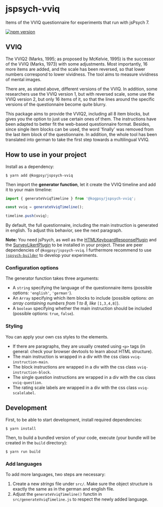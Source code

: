 # jspsych-vviq

Items of the VVIQ questionnaire for experiments that run with jsPsych 7.

[![npm version](https://badge.fury.io/js/@kogpsy%2Fjspsych-vviq.svg)](https://badge.fury.io/js/@kogpsy%2Fjspsych-vviq)

## VVIQ

The VVIQ2 (Marks, 1995; as proposed by McKelvie, 1995) is the successor of the VVIQ (Marks, 1973) with some adjustments. Most importantly, 16 more items are added, and the scale has been reversed, so that lower numbers correspond to lower vividness. The tool aims to measure vividness of mental images.

There are, as stated above, different versions of the VVIQ. In addition, some researchers use the VVIQ version 1, but with reversed scale, some use the VVIQ version 2, but only 16 items of it, so that the lines around the specific versions of the questionnaire become quite blurry.

This package aims to provide the VVIQ2, including all 8 item blocks, but gives you the option to just use certain ones of them. The instructions have been adapted to better fit the web-based questionnaire format. Besides, since single item blocks can be used, the word 'finally' was removed from the last item block of the questionnaire. In addition, the whole tool has been translated into german to take the first step towards a multilingual VVIQ.

## How to use in your project

Install as a dependency:

```console
$ yarn add @kogpsy/jspsych-vviq
```

Then import the **generator function**, let it create the VVIQ timeline and add it to your main timeline:

```javascript
import { generateVviqTimeline } from '@kogpsy/jspsych-vviq';

const vviq = generateVviqTimeline();

timeline.push(vviq);
```

By default, the full questionnaire, including the main instruction is generated in english. To adjust this behavior, see the next paragraph.

**Note:** You need jsPsych, as well as the [HTMLKeyboardResponsePlugin][1] and the [SurveyLikertPlugin][2] to be installed in your project. These are peer dependencies of `@kogpsy/jspsych-vviq`. I furthermore recommend to use [`jspsych-builder`][3] to develop your experiments.

### Configuration options

The generator function takes three arguments:

- A `string` specifying the language of the questionnaire items (possible options: `'english'`, `'german'`).
- An `Array` specifying which item blocks to include (possible options: _an array containing numbers from 1 to 8, like_ `[1,3,4,8]`).
- A `boolean` specifying whether the main instruction should be included (possible options: `true`, `false`).

### Styling

You can apply your own css styles to the elements.

- If there are paragraphs, they are usually created using `<p>` tags (in general: check your browser devtools to learn about HTML structure).
- The main instruction is wrapped in a div with the css class `vviq-instruction-main`.
- The block instructions are wrapped in a div with the css class `vviq-instruction-block`.
- The single question instructions are wrapped in a div with the css class `vviq-question`.
- The rating scale labels are wrapped in a div with the css class `vviq-scalelabel`.

## Development

First, to be able to start development, install required dependencies:

```console
$ yarn install
```

Then, to build a bundled version of your code, execute (your bundle will be created in the `build` directory):

```console
$ yarn run build
```

### Add languages

To add more languages, two steps are necessary:

1. Create a new _strings_ file under `src/`. Make sure the object structure is exactly the same as in the german and english file.
2. Adjust the `generateVviqTimeline()` functin in `src/generateVviqTimeline.js` to respect the newly added language.

[1]: https://www.jspsych.org/latest/plugins/html-keyboard-response/
[2]: https://www.jspsych.org/latest/plugins/survey-likert/
[3]: https://github.com/bjoluc/jspsych-builder
